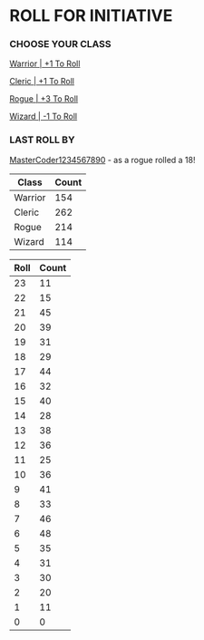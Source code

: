 # ROLL FOR INITIATIVE
### CHOOSE YOUR CLASS

[Warrior | +1 To Roll](https://github.com/benjaminsampica/benjaminsampica/issues/new?title=roll%7Cwarrior&body=Just+click+%27Submit+new+issue%27.)

[Cleric | +1 To Roll](https://github.com/benjaminsampica/benjaminsampica/issues/new?title=roll%7Ccleric&body=Just+click+%27Submit+new+issue%27.)

[Rogue | +3 To Roll](https://github.com/benjaminsampica/benjaminsampica/issues/new?title=roll%7Crogue&body=Just+click+%27Submit+new+issue%27.)

[Wizard | -1 To Roll](https://github.com/benjaminsampica/benjaminsampica/issues/new?title=roll%7Cwizard&body=Just+click+%27Submit+new+issue%27.)
### LAST ROLL BY
[MasterCoder1234567890](https://www.github.com/MasterCoder1234567890) - as a rogue rolled a 18!

|Class|Count|
|-|-|
|Warrior|154|
|Cleric|262|
|Rogue|214|
|Wizard|114|

|Roll|Count|
|-|-|
|23|11
|22|15
|21|45
|20|39
|19|31
|18|29
|17|44
|16|32
|15|40
|14|28
|13|38
|12|36
|11|25
|10|36
|9|41
|8|33
|7|46
|6|48
|5|35
|4|31
|3|30
|2|20
|1|11
|0|0
